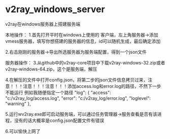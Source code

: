 # v2ray_windows_server
v2ray在windows服务器上搭建服务端


本地操作：
1.首先打开平时在windows上使用的 客户端，左上角服务器->添加vmess服务器，填写你想搭建的服务器的信息，id可以随机生成，最后确定添加

2.右击刚刚的服务器->导出所选服务器为服务端配置，得到一个json文件

服务器操作：
3.从github中的v2ray-core项目中下载v2ray-windows-32.zip或者v2ray-windows-64.zip，这个是服务端，解压

4.在解压的文件中打开config.json，将第二步的json文件信息拷贝过来，注意！！！注意！！！注意！！！添加access.log和error.log的路径，不然下一步不能运行
例如我随便指定一个路径
"log": {
    "access": "c:/v2ray_log/access.log",
    "error": "c:/v2ray_log/error.log",
    "loglevel": "warning"
  },
  
 5.运行wv2ray.exe即可启动服务端，可以通过任务管理器->服务查看是否有该进程，没有的话大概率是config.json配置文件有错误
 
 6.可以愉快上网了
